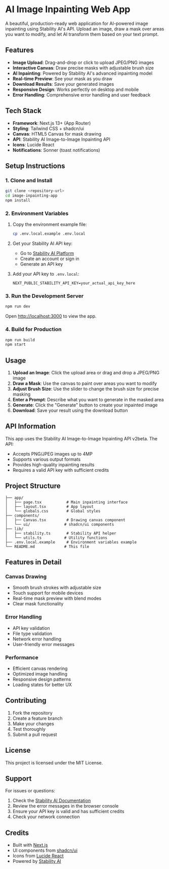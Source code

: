 # AI Image Inpainting Web App

A beautiful, production-ready web application for AI-powered image inpainting using Stability AI's API. Upload an image, draw a mask over areas you want to modify, and let AI transform them based on your text prompt.

## Features

- **Image Upload**: Drag-and-drop or click to upload JPEG/PNG images
- **Interactive Canvas**: Draw precise masks with adjustable brush size
- **AI Inpainting**: Powered by Stability AI's advanced inpainting model
- **Real-time Preview**: See your mask as you draw
- **Download Results**: Save your generated images
- **Responsive Design**: Works perfectly on desktop and mobile
- **Error Handling**: Comprehensive error handling and user feedback

## Tech Stack

- **Framework**: Next.js 13+ (App Router)
- **Styling**: Tailwind CSS + shadcn/ui
- **Canvas**: HTML5 Canvas for mask drawing
- **API**: Stability AI Image-to-Image Inpainting API
- **Icons**: Lucide React
- **Notifications**: Sonner (toast notifications)

## Setup Instructions

### 1. Clone and Install

```bash
git clone <repository-url>
cd image-inpainting-app
npm install
```

### 2. Environment Variables

1. Copy the environment example file:
   ```bash
   cp .env.local.example .env.local
   ```

2. Get your Stability AI API key:
   - Go to [Stability AI Platform](https://platform.stability.ai/account/keys)
   - Create an account or sign in
   - Generate an API key

3. Add your API key to `.env.local`:
   ```env
   NEXT_PUBLIC_STABILITY_API_KEY=your_actual_api_key_here
   ```

### 3. Run the Development Server

```bash
npm run dev
```

Open [http://localhost:3000](http://localhost:3000) to view the app.

### 4. Build for Production

```bash
npm run build
npm start
```

## Usage

1. **Upload an Image**: Click the upload area or drag and drop a JPEG/PNG image
2. **Draw a Mask**: Use the canvas to paint over areas you want to modify
3. **Adjust Brush Size**: Use the slider to change the brush size for precise masking
4. **Enter a Prompt**: Describe what you want to generate in the masked area
5. **Generate**: Click the "Generate" button to create your inpainted image
6. **Download**: Save your result using the download button

## API Information

This app uses the Stability AI Image-to-Image Inpainting API v2beta. The API:
- Accepts PNG/JPEG images up to 4MP
- Supports various output formats
- Provides high-quality inpainting results
- Requires a valid API key with sufficient credits

## Project Structure

```
├── app/
│   ├── page.tsx           # Main inpainting interface
│   ├── layout.tsx         # App layout
│   └── globals.css        # Global styles
├── components/
│   ├── Canvas.tsx         # Drawing canvas component
│   └── ui/               # shadcn/ui components
├── lib/
│   ├── stability.ts       # Stability API helper
│   └── utils.ts          # Utility functions
├── .env.local.example     # Environment variables example
└── README.md             # This file
```

## Features in Detail

### Canvas Drawing
- Smooth brush strokes with adjustable size
- Touch support for mobile devices
- Real-time mask preview with blend modes
- Clear mask functionality

### Error Handling
- API key validation
- File type validation
- Network error handling
- User-friendly error messages

### Performance
- Efficient canvas rendering
- Optimized image handling
- Responsive design patterns
- Loading states for better UX

## Contributing

1. Fork the repository
2. Create a feature branch
3. Make your changes
4. Test thoroughly
5. Submit a pull request

## License

This project is licensed under the MIT License.

## Support

For issues or questions:
1. Check the [Stability AI Documentation](https://platform.stability.ai/docs)
2. Review the error messages in the browser console
3. Ensure your API key is valid and has sufficient credits
4. Check your network connection

## Credits

- Built with [Next.js](https://nextjs.org/)
- UI components from [shadcn/ui](https://ui.shadcn.com/)
- Icons from [Lucide React](https://lucide.dev/)
- Powered by [Stability AI](https://stability.ai/)